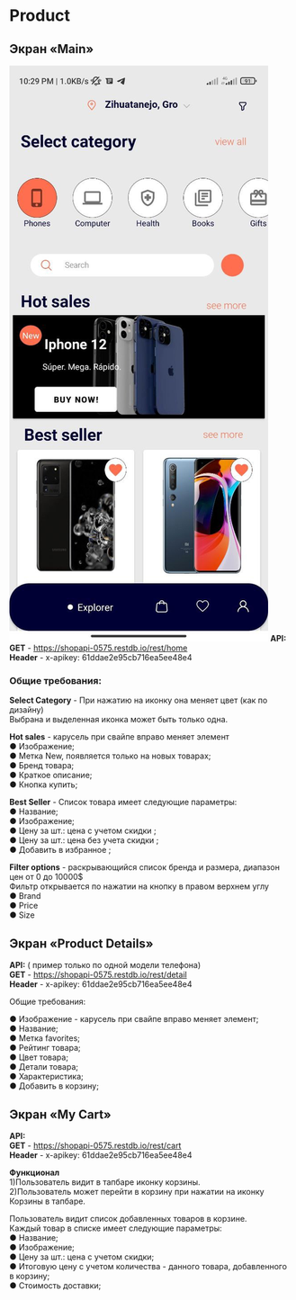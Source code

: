 # Product


## Экран «Main»
![main_screen](https://github.com/SOUTaccount/Products/blob/master/main_screen.jpg)
**API:**<br/>
**GET** - https://shopapi-0575.restdb.io/rest/home<br/>
**Header** - x-apikey: 61ddae2e95cb716ea5ee48e4

### Общие требования:

**Select Category** - При нажатию на иконку она меняет цвет (как по дизайну)<br/>
Выбрана и выделенная иконка может быть только одна.

**Hot sales** - карусель при свайпе вправо меняет элемент<br/>
● Изображение;<br/>
● Метка New, появляется только на новых товарах;<br/>
● Бренд товара;<br/>
● Краткое описание;<br/>
● Кнопка купить;

**Best Seller** - Список товара имеет следующие параметры:<br/>
● Название;<br/>
● Изображение;<br/>
● Цену за шт.: цена с учетом скидки ;<br/>
● Цену за шт.: цена без учета скидки ;<br/>
● Добавить в избранное ;

**Filter options** - раскрывающийся список бренда и размера, диапазон цен от 0 до 10000$<br/>
Фильтр открывается по нажатии на кнопку в правом верхнем углу<br/>
● Brand<br/>
● Price<br/>
● Size


## Экран  «Product Details»
**API:** ( пример только по одной модели телефона)<br/>
**GET** - https://shopapi-0575.restdb.io/rest/detail<br/>
**Header** - x-apikey: 61ddae2e95cb716ea5ee48e4

Общие требования:

● Изображение - карусель при свайпе вправо меняет элемент;<br/>
● Название;<br/>
● Метка favorites;<br/>
● Рейтинг товара;<br/>
● Цвет товара;<br/>
● Детали товара;<br/>
● Характеристика;<br/>
● Добавить в корзину;


## Экран «My Cart»
**API:**<br/>
**GET** - https://shopapi-0575.restdb.io/rest/cart<br/>
**Header** - x-apikey: 61ddae2e95cb716ea5ee48e4

**Функционал**<br/>
1)Пользователь видит в тапбаре иконку корзины.<br/>
2)Пользователь может перейти в корзину при нажатии на иконку Корзины в тапбаре.


Пользователь видит список добавленных товаров в корзине.<br/>
Каждый товар в списке имеет следующие параметры:<br/>
●  	Название;<br/>
●  	Изображение;<br/>
●  	Цену за шт.: цена с учетом скидки;<br/>
●  	Итоговую цену с учетом количества - данного товара, добавленного в корзину;<br/>
●   Стоимость доставки;